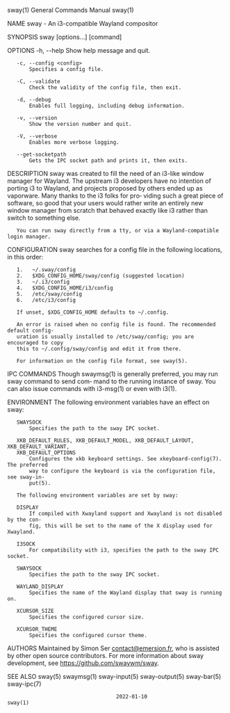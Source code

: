 sway(1)                         General Commands Manual                         sway(1)

NAME
       sway - An i3-compatible Wayland compositor

SYNOPSIS
       sway [options...] [command]

OPTIONS
       -h, --help
           Show help message and quit.

       -c, --config <config>
           Specifies a config file.

       -C, --validate
           Check the validity of the config file, then exit.

       -d, --debug
           Enables full logging, including debug information.

       -v, --version
           Show the version number and quit.

       -V, --verbose
           Enables more verbose logging.

       --get-socketpath
           Gets the IPC socket path and prints it, then exits.

DESCRIPTION
       sway was created to fill the need of an i3-like window manager for Wayland. The
       upstream i3 developers have no intention of porting i3 to Wayland, and projects
       proposed by others ended up as vaporware. Many thanks to the i3 folks for pro‐
       viding such a great piece of software, so good that your users would rather
       write an entirely new window manager from scratch that behaved exactly like i3
       rather than switch to something else.

       You can run sway directly from a tty, or via a Wayland-compatible login manager.

CONFIGURATION
       sway searches for a config file in the following locations, in this order:

       1.   ~/.sway/config
       2.   $XDG_CONFIG_HOME/sway/config (suggested location)
       3.   ~/.i3/config
       4.   $XDG_CONFIG_HOME/i3/config
       5.   /etc/sway/config
       6.   /etc/i3/config

       If unset, $XDG_CONFIG_HOME defaults to ~/.config.

       An error is raised when no config file is found. The recommended default config‐
       uration is usually installed to /etc/sway/config; you are encouraged to copy
       this to ~/.config/sway/config and edit it from there.

       For information on the config file format, see sway(5).

IPC COMMANDS
       Though swaymsg(1) is generally preferred, you may run sway command to send com‐
       mand to the running instance of sway. You can also issue commands with i3-msg(1)
       or even with i3(1).

ENVIRONMENT
       The following environment variables have an effect on sway:

       SWAYSOCK
           Specifies the path to the sway IPC socket.

       XKB_DEFAULT_RULES, XKB_DEFAULT_MODEL, XKB_DEFAULT_LAYOUT, XKB_DEFAULT_VARIANT,
       XKB_DEFAULT_OPTIONS
           Configures the xkb keyboard settings. See xkeyboard-config(7). The preferred
           way to configure the keyboard is via the configuration file, see sway-in‐
           put(5).

       The following environment variables are set by sway:

       DISPLAY
           If compiled with Xwayland support and Xwayland is not disabled by the con‐
           fig, this will be set to the name of the X display used for Xwayland.

       I3SOCK
           For compatibility with i3, specifies the path to the sway IPC socket.

       SWAYSOCK
           Specifies the path to the sway IPC socket.

       WAYLAND_DISPLAY
           Specifies the name of the Wayland display that sway is running on.

       XCURSOR_SIZE
           Specifies the configured cursor size.

       XCURSOR_THEME
           Specifies the configured cursor theme.

AUTHORS
       Maintained by Simon Ser <contact@emersion.fr>, who is assisted by other open
       source contributors. For more information about sway development, see
       <https://github.com/swaywm/sway>.

SEE ALSO
       sway(5) swaymsg(1) sway-input(5) sway-output(5) sway-bar(5) sway-ipc(7)

                                       2022-01-10                               sway(1)
